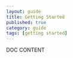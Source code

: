 ```yaml
---
layout: guide
title: Getting Started
published: true
category: guide
tags: [getting started]
---
```


DOC CONTENT